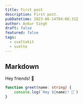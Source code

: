 ```yaml
---
title: First post
description: First post.
pubDatetime: 2023-06-14T04:06:31Z
author: Ankur Singh
draft: false
featured: false
tags:
  - sveltekit
  - svelte
---
```


## Markdown

Hey friends! 👋

```ts
function greet(name: string) {
	console.log(`Hey ${name}! 👋`)
}
```
